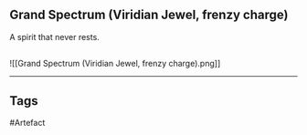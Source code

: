 ## Grand Spectrum (Viridian Jewel, frenzy charge)
A spirit that never rests.
## 
![[Grand Spectrum (Viridian Jewel, frenzy charge).png]]

---
## Tags
#Artefact